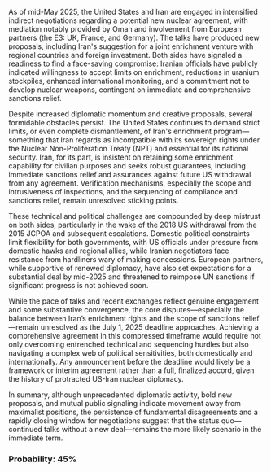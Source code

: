 As of mid-May 2025, the United States and Iran are engaged in intensified indirect negotiations regarding a potential new nuclear agreement, with mediation notably provided by Oman and involvement from European partners (the E3: UK, France, and Germany). The talks have produced new proposals, including Iran's suggestion for a joint enrichment venture with regional countries and foreign investment. Both sides have signaled a readiness to find a face-saving compromise: Iranian officials have publicly indicated willingness to accept limits on enrichment, reductions in uranium stockpiles, enhanced international monitoring, and a commitment not to develop nuclear weapons, contingent on immediate and comprehensive sanctions relief.

Despite increased diplomatic momentum and creative proposals, several formidable obstacles persist. The United States continues to demand strict limits, or even complete dismantlement, of Iran's enrichment program—something that Iran regards as incompatible with its sovereign rights under the Nuclear Non-Proliferation Treaty (NPT) and essential for its national security. Iran, for its part, is insistent on retaining some enrichment capability for civilian purposes and seeks robust guarantees, including immediate sanctions relief and assurances against future US withdrawal from any agreement. Verification mechanisms, especially the scope and intrusiveness of inspections, and the sequencing of compliance and sanctions relief, remain unresolved sticking points.

These technical and political challenges are compounded by deep mistrust on both sides, particularly in the wake of the 2018 US withdrawal from the 2015 JCPOA and subsequent escalations. Domestic political constraints limit flexibility for both governments, with US officials under pressure from domestic hawks and regional allies, while Iranian negotiators face resistance from hardliners wary of making concessions. European partners, while supportive of renewed diplomacy, have also set expectations for a substantial deal by mid-2025 and threatened to reimpose UN sanctions if significant progress is not achieved soon.

While the pace of talks and recent exchanges reflect genuine engagement and some substantive convergence, the core disputes—especially the balance between Iran’s enrichment rights and the scope of sanctions relief—remain unresolved as the July 1, 2025 deadline approaches. Achieving a comprehensive agreement in this compressed timeframe would require not only overcoming entrenched technical and sequencing hurdles but also navigating a complex web of political sensitivities, both domestically and internationally. Any announcement before the deadline would likely be a framework or interim agreement rather than a full, finalized accord, given the history of protracted US-Iran nuclear diplomacy.

In summary, although unprecedented diplomatic activity, bold new proposals, and mutual public signaling indicate movement away from maximalist positions, the persistence of fundamental disagreements and a rapidly closing window for negotiations suggest that the status quo—continued talks without a new deal—remains the more likely scenario in the immediate term.

### Probability: 45%